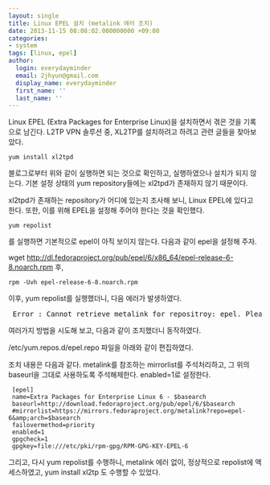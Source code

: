 ```yaml
---
layout: single
title: Linux EPEL 설치 (metalink 에러 조치)
date: 2013-11-15 08:08:02.000000000 +09:00
categories:
- system
tags: [linux, epel]
author:
  login: everydayminder
  email: 2jhyun@gmail.com
  display_name: everydayminder
  first_name: ''
  last_name: ''
---
```

Linux EPEL (Extra Packages for Enterprise Linux)을 설치하면서 겪은 것을 기록으로 남긴다.
L2TP VPN 솔루션 중, XL2TP를 설치하려고 하려고 관련 글들을 찾아보았다.


```
yum install xl2tpd
```

블로그로부터 위와 같이 실행하면 되는 것으로 확인하고, 실행하였으나 설치가 되지 않는다.
기본 설정 상태의 yum repository들에는 xl2tpd가 존재하지 않기 때문이다.

xl2tpd가 존재하는 repository가 어디에 있는지 조사해 보니, Linux EPEL에 있다고 한다.
또한, 이를 위해 EPEL을 설정해 주어야 한다는 것을 확인했다.

```
yum repolist
```

를 실행하면 기본적으로 epel이 아직 보이지 않는다.
다음과 같이 epel을 설정해 주자.

w<b></b>get http://dl.fedoraproject.org/pub/epel/6/x86_64/epel-release-6-8.noarch.rpm 후,

```
rpm -Uvh epel-release-6-8.noarch.rpm
```
이후, yum repolist를 실행했더니,
다음 에러가 발생하였다.

<pre>
 Error : Cannot retrieve metalink for repositroy: epel. Please verify its path and try again.
</pre>

여러가지 방법을 시도해 보고, 다음과 같이 조치했더니 동작하였다.

/etc/yum.repos.d/epel.repo 파일을 아래와 같이 편집하였다.

조치 내용은 다음과 같다.
metalink를 참조하는 mirrorlist를 주석처리하고, 그 위의 baseurl을 그대로 사용하도록 주석해제한다.
enabled=1로 설정한다.

```
 [epel]
 name=Extra Packages for Enterprise Linux 6 - $basearch
 baseurl=http://download.fedoraproject.org/pub/epel/6/$basearch
 #mirrorlist=https://mirrors.fedoraproject.org/metalink?repo=epel-6&amp;arch=$basearch
 failovermethod=priority
 enabled=1
 gpgcheck=1
 gpgkey=file:///etc/pki/rpm-gpg/RPM-GPG-KEY-EPEL-6
```

그리고, 다시 yum repolist를 수행하니,
metalink 에러 없이, 정상적으로 repolist에 액세스하였고,
yum install xl2tp 도 수행할 수 있었다.

